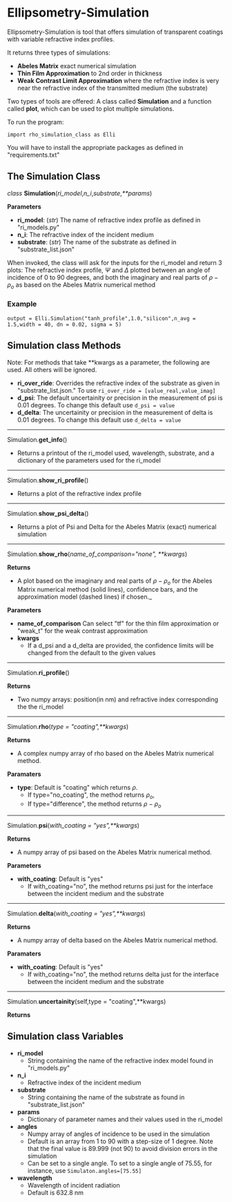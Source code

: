 # Ellipsometry-Simulation

Ellipsometry-Simulation is tool that offers simulation of transparent coatings with variable refractive index profiles.

It returns three types of simulations:
* **Abeles Matrix** exact numerical simulation
* **Thin Film Approximation** to 2nd order in thickness
* **Weak Contrast Limit Approximation** where the refractive index is very near the refractive index of the transmitted medium (the substrate)

Two types of tools are offered: A class called **Simulation** and a function called **plot**, which can be used to plot multiple simulations. 

To run the program:

`import rho_simulation_class as Elli`

You will have to install the appropriate packages as defined in "requirements.txt" 


## The **Simulation** Class

*class* **Simulation**(*ri_model*,*n_i*,*substrate*,_**params_)

**Parameters**
* **ri_model**: (*str*) The name of refractive index profile as defined in "ri_models.py"
* **n_i**: The refractive index of the incident medium
* **substrate**: (*str*) The name of the substrate as defined in "substrate_list.json" 

When invoked, the class will ask for the inputs for the ri_model and return 3 plots: The refractive index profile, $\Psi$ and $\Delta$ plotted between an angle of incidence of 0 to 90 degrees, and both the imaginary and real parts of $\rho-\rho_o$ as based on the Abeles Matrix numerical method

### Example ###

`output = Elli.Simulation("tanh_profile",1.0,"silicon",n_avg = 1.5,width = 40, dn = 0.02, sigma = 5)`

## **Simulation** class Methods ##

Note: For methods that take **kwargs as a parameter, the following are used. All others will be ignored.
* **ri_over_ride**: Overrides the refractive index of the substrate as given in "substrate_list.json." To use `ri_over_ride = [value_real,value_imag]`
* **d_psi**: The default uncertainity or precision in the measurement of psi is 0.01 degrees. To change this default use `d_psi = value`
* **d_delta**: The uncertainity or precision in the measurement of delta is 0.01 degrees. To change this default use `d_delta = value`

___

Simulation.**get_info**()
* Returns a printout of the ri_model used, wavelength, substrate, and a dictionary of the parameters used for the ri_model

___

Simulation.**show_ri_profile**()
* Returns a plot of the refractive index profile

___

Simulation.**show_psi_delta**()
* Returns a plot of Psi and Delta for the Abeles Matrix (exact) numerical simulation

___

Simulation.**show_rho**(_name_of_comparison="none", **kwargs_)

**Returns**
* A plot based on the imaginary and real parts of $\rho-\rho_o$ for the Abeles Matrix numerical method (solid lines), confidence bars, and the approximation model (dashed lines) if chosen._

**Parameters**
* **name_of_comparison** Can select "tf" for the thin film approximation or "weak_t" for the weak contrast approximation
* **kwargs**
  * If a d_psi and a d_delta are provided, the confidence limits will be changed from the default to the given values

___

Simulation.**ri_profile**()

**Returns**
* Two numpy arrays: position(in nm) and refractive index corresponding the the ri_model

___

Simulation.**rho**(_type = "coating",**kwargs_)

**Returns**
* A complex numpy array of rho based on the Abeles Matrix numerical method.

**Paramaters**
* **type**: Default is "coating" which returns $\rho$. 
  * If type="no_coating", the method returns $\rho_o$,
  * If type="difference", the method returns $\rho-\rho_o$

___

Simulation.**psi**(_with_coating = "yes",**kwargs_)

**Returns**
* A numpy array of psi based on the Abeles Matrix numerical method.

**Parameters**
* **with_coating**: Default is "yes"  
  * If with_coating="no", the method returns psi just for the interface between the incident medium and the substrate

___

Simulation.**delta**(_with_coating = "yes",**kwargs_)

**Returns**
* A numpy array of delta based on the Abeles Matrix numerical method.

**Paramaters**
* **with_coating**: Default is "yes"  
  * If with_coating="no", the method returns delta just for the interface between the incident medium and the substrate

___

Simulation.**uncertainity**(self,type = "coating",**kwargs)

**Returns**


## **Simulation** class Variables ##

* **ri_model**
  * String containing the name of the refractive index model found in "ri_models.py"
* **n_i**
  * Refractive index of the incident medium
* **substrate**
  * String containing the name of the substrate as found in  "substrate_list.json"
* **params**
  * Dictionary of parameter names and their values used in the ri_model
* **angles**
  * Numpy array of angles of incidence to be used in the simulation
  * Default is an array from 1 to 90 with a step-size of 1 degree. Note that the final value is 89.999 (not 90) to avoid division errors in the simulation
  * Can be set to a single angle. To set to a single angle of 75.55, for instance, use `Simulaton.angles=[75.55]`
* **wavelength**
  * Wavelength of incident radiation
  * Default is 632.8 nm